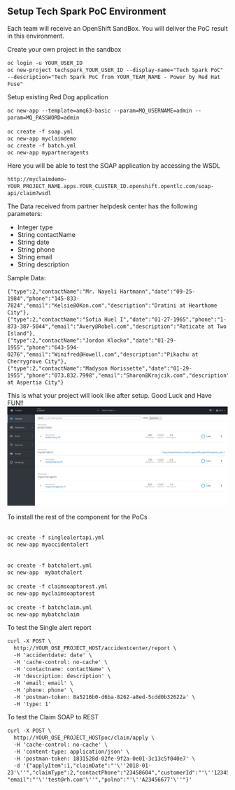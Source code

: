 
## Setup Tech Spark PoC Environment

Each team will receive an OpenShift SandBox. You will deliver the PoC result in this environment.

Create your own project in the sandbox

```
oc login -u YOUR_USER_ID
oc new-project techspark_YOUR_USER_ID --display-name="Tech Spark PoC" --description="Tech Spark PoC from YOUR_TEAM_NAME - Power by Red Hat Fuse"
```

Setup existing Red Dog application

```  
oc new-app --template=amq63-basic --param=MQ_USERNAME=admin --param=MQ_PASSWORD=admin 

oc create -f soap.yml
oc new-app myclaimdemo
oc create -f batch.yml
oc new-app mypartneragents

```


Here you will be able to test the SOAP application by accessing the WSDL

```  
http://myclaimdemo-YOUR_PROJECT_NAME.apps.YOUR_CLUSTER_ID.openshift.opentlc.com/soap-api/claim?wsdl
```

The Data received from partner helpdesk center has the following parameters:

-	Integer type
-	String contactName
-	String date
-	String phone
-	String email
-	String description

Sample Data: 

```
{"type":2,"contactName":"Mr. Nayeli Hartmann","date":"09-25-1984","phone":"145-833-7824","email":"Kelsie@OKon.com","description":"Dratini at Hearthome City"},
{"type":2,"contactName":"Sofia Huel I","date":"01-27-1965","phone":"1-873-387-5044","email":"Avery@Robel.com","description":"Raticate at Two Island"},
{"type":2,"contactName":"Jordon Klocko","date":"01-29-1955","phone":"643-594-0276","email":"Winifred@Howell.com","description":"Pikachu at Cherrygrove City"},
{"type":2,"contactName":"Madyson Morissette","date":"01-29-1955","phone":"073.832.7998","email":"Sharon@Krajcik.com","description":"Omastar at Aspertia City"}
```

This is what your project will look like after setup. Good Luck and Have FUN!!
![PoC Environment](pic/setupenv.png)



To install the rest of the component for the PoCs

```  

oc create -f singlealertapi.yml
oc new-app myaccidentalert


oc create -f batchalert.yml
oc new-app  mybatchalert

oc create -f claimsoaptorest.yml
oc new-app myclaimsoaptorest

oc create -f batchclaim.yml
oc new-app mybatchclaim

```

To test the Single alert report
```
curl -X POST \
  http://YOUR_OSE_PROJECT_HOST/accidentcenter/report \
  -H 'accidentdate: date' \
  -H 'cache-control: no-cache' \
  -H 'contactname: contactName' \
  -H 'description: description' \
  -H 'email: email' \
  -H 'phone: phone' \
  -H 'postman-token: 8a5216b0-d6ba-8262-a8ed-5cdd0b32622a' \
  -H 'type: 1'
```


To test the Claim SOAP to REST

```
curl -X POST \
  http://YOUR_OSE_PROJECT_HOSTpoc/claim/apply \
  -H 'cache-control: no-cache' \
  -H 'content-type: application/json' \
  -H 'postman-token: 1831528d-02fe-9f2a-0e01-3c13c5f040e7' \
  -d '{"applyItem":1,"claimDate":"'\''2018-01-23'\''","claimType":2,"contactPhone":"23458604","customerId":"'\''123456'\''","customerName":"'\''Christina'\''", "email":"'\''test@rh.com'\''","polno":"'\''A23456677'\''"}'
```